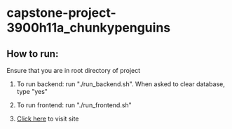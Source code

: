 ﻿# capstone-project-3900h11a_chunkypenguins

## How to run:

Ensure that you are in root directory of project

1. To run backend: run "./run_backend.sh". When asked to clear database, type "yes"

2. To run frontend: run "./run_frontend.sh"

3. [Click here](http://localhost:3000/) to visit site
